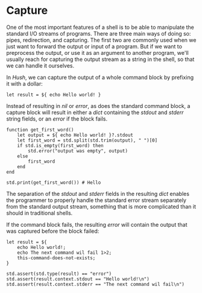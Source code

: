 # Capture

One of the most important features of a shell is to be able to manipulate the standard I/O streams of programs. There are three main ways of doing so: pipes, redirection, and capturing. The first two are commonly used when we just want to forward the output or input of a program. But if we want to preprocess the output, or use it as an argument to another program, we'll usually reach for capturing the output stream as a string in the shell, so that we can handle it ourselves.

In *Hush*, we can capture the output of a whole command block by prefixing it with a dollar:

```hush
let result = ${ echo Hello world! }
```

Instead of resulting in *nil* or *error*, as does the standard command block, a capture block will result in either a *dict* containing the *stdout* and *stderr* string fields, or an *error* if the block fails.

```hush
function get_first_word()
	let output = ${ echo Hello world! }?.stdout
	let first_word = std.split(std.trim(output), " ")[0]
	if std.is_empty(first_word) then
		std.error("output was empty", output)
	else
		first_word
	end
end

std.print(get_first_word()) # Hello
```

The separation of the *stdout* and *stderr* fields in the resulting *dict* enables the programmer to properly handle the standard error stream separately from the standard output stream, something that is more complicated than it should in traditional shells.

If the command block fails, the resulting *error* will contain the output that was captured before the block failed:

```hush
let result = ${
	echo Hello world!;
	echo The next command wil fail 1>2;
	this-command-does-not-exists;
}

std.assert(std.type(result) == "error")
std.assert(result.context.stdout == "Hello world!\n")
std.assert(result.context.stderr == "The next command wil fail\n")
```
